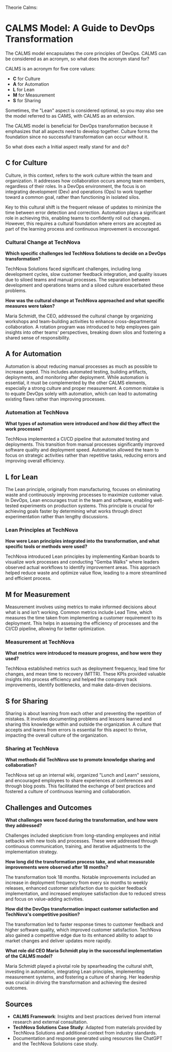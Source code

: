 Theorie Calms:

# CALMS Model: A Guide to DevOps Transformation

The CALMS model encapsulates the core principles of DevOps. CALMS can be considered as an acronym, so what does the acronym stand for?

CALMS is an acronym for five core values:

- **C** for Culture
- **A** for Automation
- **L** for Lean
- **M** for Measurement
- **S** for Sharing

Sometimes, the "Lean" aspect is considered optional, so you may also see the model referred to as CAMS, with CALMS as an extension.

The CALMS model is beneficial for DevOps transformation because it emphasizes that all aspects need to develop together. Culture forms the foundation since no successful transformation can occur without it. 

So what does each a Initial aspect really stand for and do?

## C for Culture

Culture, in this context, refers to the work culture within the team and organization. It addresses how collaboration occurs among team members, regardless of their roles. In a DevOps environment, the focus is on integrating development (Dev) and operations (Ops) to work together toward a common goal, rather than functioning in isolated silos.

Key to this cultural shift is the frequent release of updates to minimize the time between error detection and correction. Automation plays a significant role in achieving this, enabling teams to confidently roll out changes. However, this requires a cultural foundation where errors are accepted as part of the learning process and continuous improvement is encouraged.

### Cultural Change at TechNova

**Which specific challenges led TechNova Solutions to decide on a DevOps transformation?**

TechNova Solutions faced significant challenges, including long development cycles, slow customer feedback integration, and quality issues due to siloed teams and manual processes. The separation between development and operations teams and a siloed culture exacerbated these problems.

**How was the cultural change at TechNova approached and what specific measures were taken?**

Maria Schmidt, the CEO, addressed the cultural change by organizing workshops and team-building activities to enhance cross-departmental collaboration. A rotation program was introduced to help employees gain insights into other teams' perspectives, breaking down silos and fostering a shared sense of responsibility.

## A for Automation

Automation is about reducing manual processes as much as possible to increase speed. This includes automated testing, building artifacts, deployments, and monitoring after deployment. While automation is essential, it must be complemented by the other CALMS elements, especially a strong culture and proper measurement. A common mistake is to equate DevOps solely with automation, which can lead to automating existing flaws rather than improving processes.

### Automation at TechNova

**What types of automation were introduced and how did they affect the work processes?**

TechNova implemented a CI/CD pipeline that automated testing and deployments. This transition from manual processes significantly improved software quality and deployment speed. Automation allowed the team to focus on strategic activities rather than repetitive tasks, reducing errors and improving overall efficiency.

## L for Lean

The Lean principle, originally from manufacturing, focuses on eliminating waste and continuously improving processes to maximize customer value. In DevOps, Lean encourages trust in the team and software, enabling well-tested experiments on production systems. This principle is crucial for achieving goals faster by determining what works through direct experimentation rather than lengthy discussions.

### Lean Principles at TechNova

**How were Lean principles integrated into the transformation, and what specific tools or methods were used?**

TechNova introduced Lean principles by implementing Kanban boards to visualize work processes and conducting "Gemba Walks" where leaders observed actual workflows to identify improvement areas. This approach helped reduce waste and optimize value flow, leading to a more streamlined and efficient process.

## M for Measurement

Measurement involves using metrics to make informed decisions about what is and isn’t working. Common metrics include Lead Time, which measures the time taken from implementing a customer requirement to its deployment. This helps in assessing the efficiency of processes and the CI/CD pipeline, allowing for better optimization.

### Measurement at TechNova

**What metrics were introduced to measure progress, and how were they used?**

TechNova established metrics such as deployment frequency, lead time for changes, and mean time to recovery (MTTR). These KPIs provided valuable insights into process efficiency and helped the company track improvements, identify bottlenecks, and make data-driven decisions.

## S for Sharing

Sharing is about learning from each other and preventing the repetition of mistakes. It involves documenting problems and lessons learned and sharing this knowledge within and outside the organization. A culture that accepts and learns from errors is essential for this aspect to thrive, impacting the overall culture of the organization.

### Sharing at TechNova

**What methods did TechNova use to promote knowledge sharing and collaboration?**

TechNova set up an internal wiki, organized "Lunch and Learn" sessions, and encouraged employees to share experiences at conferences and through blog posts. This facilitated the exchange of best practices and fostered a culture of continuous learning and collaboration.

## Challenges and Outcomes

**What challenges were faced during the transformation, and how were they addressed?**

Challenges included skepticism from long-standing employees and initial setbacks with new tools and processes. These were addressed through continuous communication, training, and iterative adjustments to the implementation strategy.

**How long did the transformation process take, and what measurable improvements were observed after 18 months?**

The transformation took 18 months. Notable improvements included an increase in deployment frequency from every six months to weekly releases, enhanced customer satisfaction due to quicker feedback implementation, and increased employee satisfaction due to reduced stress and focus on value-adding activities.

**How did the DevOps transformation impact customer satisfaction and TechNova's competitive position?**

The transformation led to faster response times to customer feedback and higher software quality, which improved customer satisfaction. TechNova also gained a competitive edge due to its enhanced ability to adapt to market changes and deliver updates more rapidly.

**What role did CEO Maria Schmidt play in the successful implementation of the CALMS model?**

Maria Schmidt played a pivotal role by spearheading the cultural shift, investing in automation, integrating Lean principles, implementing measurement systems, and fostering a culture of sharing. Her leadership was crucial in driving the transformation and achieving the desired outcomes.

## Sources

- **CALMS Framework**: Insights and best practices derived from internal research and external consultation.
- **TechNova Solutions Case Study**: Adapted from materials provided by TechNova Solutions and additional context from industry standards.
- Documentation and response generated using resources like ChatGPT and the TechNova Solutions case study.


